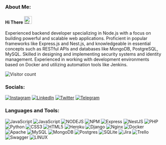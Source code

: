 ### About Me:

#### Hi There <img src="https://raw.githubusercontent.com/Tarikul-Islam-Anik/Animated-Fluent-Emojis/master/Emojis/Hand%20gestures/Waving%20Hand%20Light%20Skin%20Tone.png" alt="Waving Hand Light Skin Tone" width="25" height="25" />

Experienced backend developer specializing in Node.js with a focus on building powerful and scalable web applications. Proficient in popular frameworks like Express.js and Nest.js, and knowledgeable in essential concepts such as RESTful APIs and databases like MongoDB, PostgreSQL, MySQL. Skilled in designing and implementing security systems and identity management. Experienced in working with development environments based on Docker and utilizing automation tools like Jenkins.

![Visitor count](https://komarev.com/ghpvc/?username=ousef-ataei&color=green)

### Socials:
[![Instagram](https://img.shields.io/badge/Instagram-%23E4405F.svg?logo=Instagram&logoColor=white)](https://instagram.com/ataeiu) [![LinkedIn](https://img.shields.io/badge/LinkedIn-%230077B5.svg?logo=linkedin&logoColor=white)](https://linkedin.com/in/ataeiu) [![Twitter](https://img.shields.io/badge/Twitter-%231DA1F2.svg?logo=Twitter&logoColor=white)](https://twitter.com/ataeiu) [![Telegram](https://img.shields.io/badge/Telegram-26A5E4.svg?logo=Telegram&logoColor=white)](https://t.me/ataeiu)

### Languages and Tools:
![JavaScript](https://img.shields.io/badge/javascript-F7DF1E.svg?style=for-the-badge&logo=javascript&logoColor=white) ![JavaScript](https://img.shields.io/badge/typescript-3178C6.svg?style=for-the-badge&logo=typescript&logoColor=white) ![NODEJS](https://img.shields.io/badge/node.js-5FA04E.svg?style=for-the-badge&logo=nodedotjs&logoColor=white) ![NPM](https://img.shields.io/badge/NPM-%23000000.svg?style=for-the-badge&logo=npm&logoColor=white) ![Express](https://img.shields.io/badge/express-000000.svg?style=for-the-badge&logo=express&logoColor=white) ![NestJS](https://img.shields.io/badge/nestjs-E0234E.svg?style=for-the-badge&logo=nestjs&logoColor=white) ![PHP](https://img.shields.io/badge/php-%23777BB4.svg?style=for-the-badge&logo=php&logoColor=white) ![Python](https://img.shields.io/badge/python-3670A0?style=for-the-badge&logo=python&logoColor=ffdd54) ![CSS3](https://img.shields.io/badge/css3-%231572B6.svg?style=for-the-badge&logo=css3&logoColor=white)  ![HTML5](https://img.shields.io/badge/html5-%23E34F26.svg?style=for-the-badge&logo=html5&logoColor=white) ![Heroku](https://img.shields.io/badge/heroku-%23430098.svg?style=for-the-badge&logo=heroku&logoColor=white) ![Django](https://img.shields.io/badge/django-%23092E20.svg?style=for-the-badge&logo=django&logoColor=white) ![Nginx](https://img.shields.io/badge/nginx-%23009639.svg?style=for-the-badge&logo=nginx&logoColor=white) ![Docker](https://img.shields.io/badge/docker-2496ED.svg?style=for-the-badge&logo=docker&logoColor=white) ![Apache](https://img.shields.io/badge/apache-%23D42029.svg?style=for-the-badge&logo=apache&logoColor=white) ![MySQL](https://img.shields.io/badge/mysql-%2300f.svg?style=for-the-badge&logo=mysql&logoColor=white) ![MongoDB](https://img.shields.io/badge/mongodb-47A248.svg?style=for-the-badge&logo=mongodb&logoColor=white) ![Postgres](https://img.shields.io/badge/postgres-%23316192.svg?style=for-the-badge&logo=postgresql&logoColor=white) ![SQLite](https://img.shields.io/badge/sqlite-%2307405e.svg?style=for-the-badge&logo=sqlite&logoColor=white)  ![Jira](https://img.shields.io/badge/jira-%230A0FFF.svg?style=for-the-badge&logo=jira&logoColor=white) ![Trello](https://img.shields.io/badge/Trello-%23026AA7.svg?style=for-the-badge&logo=Trello&logoColor=white) ![Swagger](https://img.shields.io/badge/-Swagger-%23Clojure?style=for-the-badge&logo=swagger&logoColor=white) ![LINUX](https://img.shields.io/badge/Linux-FCC624?style=for-the-badge&logo=linux&logoColor=black)

<!-- # GitHub Stats:
![](https://github-readme-stats.vercel.app/api?username=yousef-ataei&theme=light&hide_border=false&include_all_commits=false&count_private=false) ![](https://github-readme-streak-stats.herokuapp.com/?user=yousef-ataei&theme=light&hide_border=false) -->
